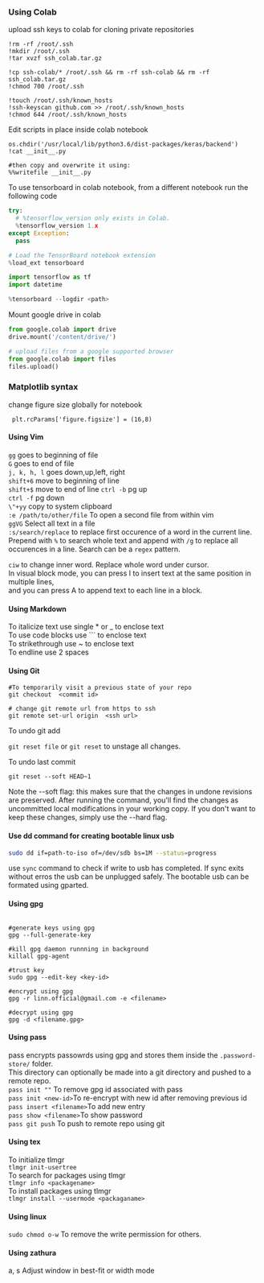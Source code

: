 ### Using Colab
upload ssh keys to colab for cloning private repositories
```!cp '/content/drive/My Drive/ssh_colab.tar.gz' .  
!rm -rf /root/.ssh  
!mkdir /root/.ssh  
!tar xvzf ssh_colab.tar.gz  

!cp ssh-colab/* /root/.ssh && rm -rf ssh-colab && rm -rf ssh_colab.tar.gz 
!chmod 700 /root/.ssh  

!touch /root/.ssh/known_hosts  
!ssh-keyscan github.com >> /root/.ssh/known_hosts  
!chmod 644 /root/.ssh/known_hosts
```
Edit scripts in place inside colab notebook
```
os.chdir('/usr/local/lib/python3.6/dist-packages/keras/backend')
!cat __init__.py

#then copy and overwrite it using:
%%writefile __init__.py
```

To use tensorboard in colab notebook, from a different notebook run the following code
```py
try:
  # %tensorflow_version only exists in Colab.
  %tensorflow_version 1.x
except Exception:
  pass

# Load the TensorBoard notebook extension
%load_ext tensorboard

import tensorflow as tf
import datetime

%tensorboard --logdir <path>
```
Mount google drive in colab 
```python
from google.colab import drive
drive.mount('/content/drive/')

# upload files from a google supported browser
from google.colab import files
files.upload()
```
### Matplotlib syntax
change figure size globally for notebook

``` plt.rcParams['figure.figsize'] = (16,8)```

#### Using Vim
```gg``` goes to beginning of file  
```G``` goes to end of file  
```j, k, h, l```  goes down,up,left, right  
```shift+6``` move to beginning of line  
```shift+$``` move to end of line
```ctrl -b``` pg up  
```ctrl -f```  pg down  
```\"+yy``` copy to system clipboard  
```:e /path/to/other/file``` To open a second file from within vim  
```ggVG``` Select all text in a file  
```:s/search/replace``` to replace first occurence of a word in the current line.
Prepend with ```%``` to search whole text and append with ```/g``` to replace all
occurences in a line. Search can be a ```regex``` pattern.  

```ciw``` to change inner word. Replace whole word under cursor.  
In visual block mode, you can press I to insert text at the same position in multiple lines,  
and you can press A to append text to each line in a block.

#### Using Markdown
To italicize text use single * or _ to enclose text  
To use code blocks use ``` to enclose text  
To strikethrough use ~ to enclose text  
To endline use 2 spaces  


#### Using Git
```git
#To temporarily visit a previous state of your repo
git checkout  <commit id>

# change git remote url from https to ssh 
git remote set-url origin  <ssh url>

```
To undo git add

```git reset file``` or ```git reset``` to unstage all changes.  

To undo last commit
```
git reset --soft HEAD~1
```
Note the --soft flag: this makes sure that the changes in undone revisions are preserved. After running the command, 
you'll find the changes as uncommitted local modifications in your working copy.
If you don't want to keep these changes, simply use the --hard flag.

#### Use dd command for creating bootable linux usb
```bash
sudo dd if=path-to-iso of=/dev/sdb bs=1M --status=progress
```
use ```sync``` command to check if write to usb has completed.
If sync exits without erros the usb can be unplugged safely.
The bootable usb can be formated using gparted.

#### Using gpg
```gpg --list-keys --keyid-format long

#generate keys using gpg
gpg --full-generate-key

#kill gpg daemon runnning in background
killall gpg-agent

#trust key
sudo gpg --edit-key <key-id>

#encrypt using gpg
gpg -r linn.official@gmail.com -e <filename>

#decrypt using gpg
gpg -d <filename.gpg>
```
#### Using pass
pass encrypts passowrds using gpg and stores them inside the ```.password-store/``` folder.  
This directory can optionally be made into a git directory and pushed to a remote repo.  
```pass init ""``` To remove gpg id associated with pass  
```pass init <new-id>```To re-encrypt with new id after removing previous id  
```pass insert <filename>```To add new entry  
```pass show <filename>```To show password  
```pass git push``` To push to remote repo using git

#### Using tex
To initialize tlmgr  
```tlmgr init-usertree```  
To search for packages using tlmgr  
```tlmgr info <packagename>```  
To install packages using tlmgr  
```tlmgr install --usermode <packaganame>```  

#### Using linux
```sudo chmod o-w``` To remove the write permission for others.  
#### Using zathura
a, s   Adjust window in best-fit or width mode  

